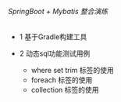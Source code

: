 ###### SpringBoot + Mybatis 整合演练
* 1 基于Gradle构建工具

* 2 动态sql功能测试用例
    * where set trim 标签的使用
    * foreach 标签的使用
    * collection 标签的使用
 
    
